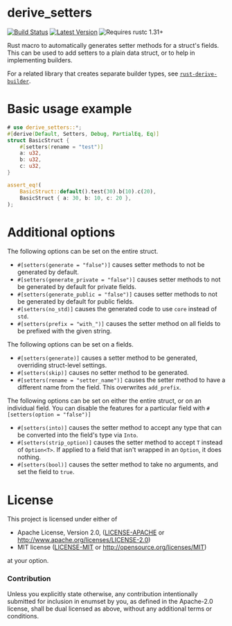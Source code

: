 # derive_setters

[![Build Status](https://api.travis-ci.org/Lymia/derive_setters.svg?branch=master)](https://travis-ci.org/Lymia/derive_setters)
[![Latest Version](https://img.shields.io/crates/v/derive_setters.svg)](https://crates.io/crates/derive_setters)
![Requires rustc 1.31+](https://img.shields.io/badge/rustc-1.31+-red.svg)

Rust macro to automatically generates setter methods for a struct's fields. This can be used to add setters to a plain
data struct, or to help in implementing builders.

For a related library that creates separate builder types, see 
[`rust-derive-builder`](https://github.com/colin-kiegel/rust-derive-builder).

# Basic usage example

```rust
# use derive_setters::*;
#[derive(Default, Setters, Debug, PartialEq, Eq)]
struct BasicStruct {
    #[setters(rename = "test")]
    a: u32,
    b: u32,
    c: u32,
}

assert_eq!(
    BasicStruct::default().test(30).b(10).c(20),
    BasicStruct { a: 30, b: 10, c: 20 },
);
```

# Additional options

The following options can be set on the entire struct.

* `#[setters(generate = "false")]` causes setter methods to not be generated by default.
* `#[setters(generate_private = "false")]` causes setter methods to not be generated by default for private fields.
* `#[setters(generate_public = "false")]` causes setter methods to not be generated by default for public fields.
* `#[setters(no_std)]` causes the generated code to use `core` instead of `std`.
* `#[setters(prefix = "with_")]` causes the setter method on all fields to be prefixed with the given string.

The following options can be set on a fields.

* `#[setters(generate)]` causes a setter method to be generated, overriding struct-level settings.
* `#[setters(skip)]` causes no setter method to be generated.
* `#[setters(rename = "setter_name")]` causes the setter method to have a different name from the field.
   This overwrites `add_prefix`.

The following options can be set on either the entire struct, or on an individual field. You
can disable the features for a particular field with `#[setters(option = "false")]`

* `#[setters(into)]` causes the setter method to accept any type that can be converted into the field's type
  via `Into`.
* `#[setters(strip_option)]` causes the setter method to accept `T` instead of `Option<T>`. If applied to a field
  that isn't wrapped in an `Option`, it does nothing.
* `#[setters(bool)]` causes the setter method to take no arguments, and set the field to `true`.

# License

This project is licensed under either of

 * Apache License, Version 2.0, ([LICENSE-APACHE](LICENSE-APACHE) or
   http://www.apache.org/licenses/LICENSE-2.0)
 * MIT license ([LICENSE-MIT](LICENSE-MIT) or
   http://opensource.org/licenses/MIT)

at your option.

### Contribution

Unless you explicitly state otherwise, any contribution intentionally submitted
for inclusion in enumset by you, as defined in the Apache-2.0 license, shall be
dual licensed as above, without any additional terms or conditions.
